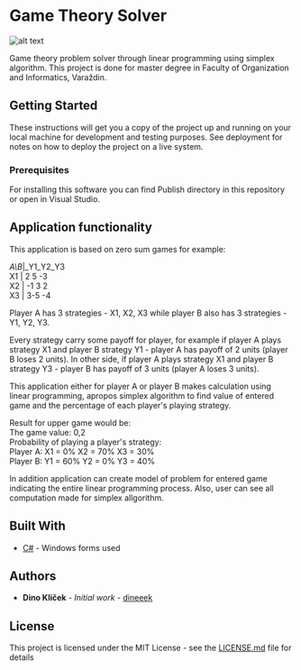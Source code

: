 # Game Theory Solver

![alt text](https://github.com/dineeek/GameTheory/blob/master/OI2GameTheory/Resources/GameTheorySolver.png)

Game theory problem solver through linear programming using simplex algorithm. This project is done for master degree in Faculty of Organization and Informatics, Varaždin.

## Getting Started

These instructions will get you a copy of the project up and running on your local machine for development and testing purposes. See deployment for notes on how to deploy the project on a live system.

### Prerequisites

For installing this software you can find Publish directory in this repository or open in Visual Studio.

## Application functionality

This application is based on zero sum games for example:

_A\B_|_Y1_Y2_Y3 <br/>
X1 |    2 5 -3 <br/>
X2 |    -1 3  2 <br/>
X3 |     3-5 -4 <br/>

Player A has 3 strategies - X1, X2, X3 while player B also has 3 strategies - Y1, Y2, Y3. 

Every strategy carry some payoff for player, for example if player A plays strategy X1 and player B strategy Y1 - player A has payoff of 2 units (player B loses 2 units). In other side, if player A plays strategy X1 and player B strategy Y3 - player B has payoff of 3 units (player A loses 3 units).

This application either for player A or player B makes calculation using linear programming, apropos simplex algorithm to find value of entered game and the percentage of each player's playing strategy. 

Result for upper game would be: <br/>
The game value: 0,2<br/>
Probability of playing a player's strategy: <br/>
Player A: X1 = 0%   X2 = 70%   X3 = 30%   <br/>
Player B: Y1 = 60%   Y2 = 0%   Y3 = 40%   <br/>

In addition application can create model of problem for entered game indicating the entire linear programming process. Also, user can see all computation made for simplex allgorithm.

## Built With

* [C#](http://www.dropwizard.io/1.0.2/docs/) - Windows forms used

## Authors

* **Dino Kliček** - *Initial work* - [dineeek](https://github.com/dineeek)

## License

This project is licensed under the MIT License - see the [LICENSE.md](LICENSE.md) file for details

